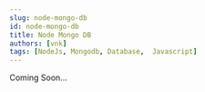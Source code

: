 ```yaml
---
slug: node-mongo-db
id: node-mongo-db
title: Node Mongo DB
authors: [vnk]
tags: [NodeJs, Mongodb, Database,  Javascript]
---
```


Coming Soon...
